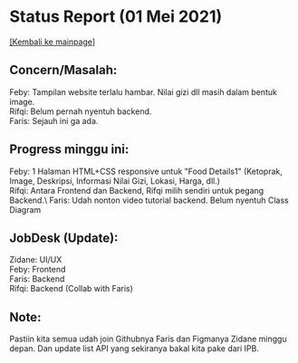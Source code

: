 # Status Report (01 Mei 2021)
<a href="README.md">[Kembali ke mainpage]</a>

## Concern/Masalah:
Feby: Tampilan website terlalu hambar. Nilai gizi dll masih dalam bentuk image.\
Rifqi: Belum pernah nyentuh backend.\
Faris: Sejauh ini ga ada.

## Progress minggu ini:
Feby: 1 Halaman HTML+CSS responsive untuk "Food Details1" (Ketoprak, Image, Deskripsi, Informasi Nilai Gizi, Lokasi, Harga, dll.)\
Rifqi: Antara Frontend dan Backend, Rifqi milih sendiri untuk pegang Backend.\ 
Faris: Udah nonton video tutorial backend. Belum nyentuh Class Diagram

## JobDesk (Update):
Zidane: UI/UX\
Feby: Frontend\
Faris: Backend\
Rifqi: Backend (Collab with Faris)

## Note:
Pastiin kita semua udah join Githubnya Faris dan Figmanya Zidane minggu depan. Dan update list API yang sekiranya bakal kita pake dari IPB.
